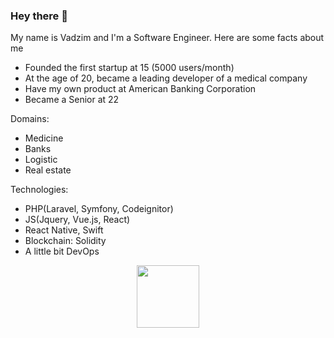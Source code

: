 ### Hey there 👋

<p>My name is Vadzim and I'm a Software Engineer. Here are some facts about me</p>
<ul>
  <li>Founded the first startup at 15 (5000 users/month)</li>
  <li>At the age of 20, became a leading developer of a medical company</li>
  <li>Have my own product at American Banking Corporation</li>
  <li>Became a Senior at 22</li>
</ul>

Domains: 
<ul>
<li>Medicine</li>
<li>Banks</li>
<li>Logistic</li>
<li>Real estate</li>
</ul>

Technologies: 
<ul>
  <li>PHP(Laravel, Symfony, Codeignitor)</li>
  <li>JS(Jquery, Vue.js, React)</li>
  <li>React Native, Swift</li>
  <li>Blockchain: Solidity</li>
  <li>A little bit DevOps</li>
</ul>

<div id="header" align="center">
  <img src="https://media.giphy.com/media/M9gbBd9nbDrOTu1Mqx/giphy.gif" width="100"/>
</div>

